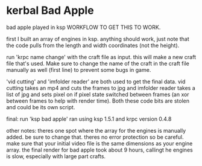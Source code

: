 # kerbal Bad Apple
 bad apple played in ksp
 WORKFLOW TO GET THIS TO WORK.
 
 first I built an array of engines in ksp. anything should work, just note that the code pulls from the length and width coordinates (not the height).
 
 run 'krpc name change' with the craft file as input. this will make a new craft file that's used. Make sure to change the name of the craft in the craft file manually as well (first line) to prevent some bugs in game.
 
 'vid cutting' and 'imfolder reader' are both used to get the final data. vid cutting takes an mp4 and cuts the frames to jpg and imfolder reader takes a list of jpg and sets pixel on if pixel state switched between frames (an xor between frames to help with render time). Both these code bits are stolen and could be its own script.
 
 final: run 'ksp bad apple'
 ran using ksp 1.5.1 and krpc version 0.4.8
 
 other notes: theres one spot where the array for the engines is manually added. be sure to change that.
 theres no error protection so be careful. make sure that your initial video file is the same dimensions as your engine array.
 the final render for bad apple took about 9 hours, callingt he engines is slow, especially with large part crafts.